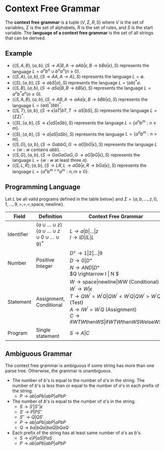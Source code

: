 # Context Free Grammar

The **context free grammar** is a tuple $(V, \Sigma, R, S)$ where $V$ is the set of variables, $\Sigma$ is the set of alphabets, $R$ is the set of rules, and $S$ is the start variable. The **language of a context free grammar** is the set of all strings that can be derived.

## Example

- $(\{ S, A, B \}, \{ a, b \}, \{ S \rightarrow A | B, A \rightarrow aAb | \epsilon, B \rightarrow bBa | \epsilon \}, S)$ represents the language $L = a^n b^n \cup b^n a^n (n \geq 0)$.
- $(\{ S, A \}, \{ a, b \}, \{ S \rightarrow AA, A \rightarrow A \}, S)$ represents the language $L = \emptyset$.
- $(\{ S \}, \{ a, b \}, \{ S \rightarrow abS | a \}, S)$ represents the language $L = (ab)^* a$.
- $(\{ S, B \}, \{ a, b \}, \{ S \rightarrow aSa | B, B \rightarrow bB | \epsilon \}, S)$ represents the language $L = a^n b^* a^n (n \geq 0)$.
- $(\{ S, A, B \}, \{ a, b \}, \{ S \rightarrow AB, A \rightarrow aAa |\epsilon, B \rightarrow bBb | \epsilon \}, S)$ represents the language $L = (aa)^{*} (bb)^{*}$.
- $(\{ S, T \}, \{ a, b \}, \{ S \rightarrow \epsilon | aT | bT, T \rightarrow aS | bS \}, S)$ represents the language $L = (\Sigma \Sigma)^{*}$.
- $(\{ S \}, \{ a, b \}, \{ S \rightarrow \epsilon | aS | aSb \}, S)$ represents the language $L = \{ a^n b^m: n \geq m \}$.
- $(\{ S \}, \{ a, b \}, \{ S \rightarrow a | aS | aSb \}, S)$ represents the language $L = \{ a^n b^m: n > m \}$.
- $(\{ S, G \}, \{ a, b \}, \{ S \rightarrow GabbG, G \rightarrow aG | bG | \epsilon \}, S)$ represents the language $L = \{ w: w \text{ contains } abb \}$.
- $(\{ S, G \}, \{ a, b \}, \{ S \rightarrow GaGaGaG, G \rightarrow aG | bG | \epsilon \}, S)$ represents the language $L = \{ w: w \text{ at least three } a \}$.
- $(\{ S, L, R \}, \{ a, b \}, \{ S \rightarrow LR, L \rightarrow aGb | \epsilon, R \rightarrow bGa|\epsilon \}, S)$ represents the language $L = \{ a^n b^{m + n} a^m: n, m \geq 0 \}$.

## Programming Language

Let $L$ be all valid programs defined in the table below} and $\Sigma = \{ a, b, \dots, z, 0, 1, \dots, 9, >, =, <, \text{space}, \text{newline} \}$.

|Field|Definition|Context Free Grammar|
|-|-|-|
|Identifier|$(a \cup \dots \cup z)(a\cup \dots \cup z \cup 0 \cup \dots \cup 9)^*$ |$L \rightarrow a\|b\|\dots\|z$ <br /> $I \rightarrow ID\|IL\|L$|
|Number|Positive Integer|$D^+ \rightarrow 1\|2\|\dots\|9$ <br /> $D \rightarrow 0\|D^+$ <br /> $N \rightarrow AND \| D^+$ <br /> $Q \rightarrow I \| N $|
|Statement|Assignment, Conditional| $W \rightarrow \text{space} \| \text{newline} \| WW$ (Conditional) <br /> $W^{'} \rightarrow W \| \epsilon$ <br /> $T \rightarrow QW^{'} = W^{'}Q \| QW^{'} < W^{'}Q \| QW^{'} > W^{'}Q$ (Test) <br /> $A \rightarrow IW^{'} = W^{'}Q$ (Assignment) <br /> $C \rightarrow \text{if}WTW\text{then}WS \| \text{if}WTW\text{then}WSW\text{else}WS$ |
|Program|Single statement|$S \rightarrow A\|C$|

## Ambiguous Grammar

The context free grammar is ambiguous if some string has more than one parse tree. Otherwise, the grammar is unambiguous.

- The number of $b$'s is equal to the number of $a$'s in the string. The number of $b$'s is less than or equal to the number of $a$'s in each prefix of the string.
  - $P \rightarrow ab | aPb | abP | aPbP$
- The number of $b$'s is equal to the number of $a$'s in the string.
  - $S \rightarrow S' | S'' | \epsilon$
  - $S' \rightarrow P | PS''$
  - $S'' \rightarrow Q | QS'$
  - $P \rightarrow ab | aPb | abP | aPbP$
  - $Q \rightarrow ba | bQa | baQ | bQaQ$
- Each prefix of the string has at least same number of $a$'s as $b$'s.
  - $S \rightarrow \epsilon | P | aS | PaS$
  - $P \rightarrow ab | aPb | abP | aPbP$
